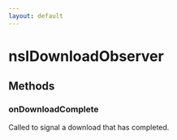 ```yaml
---
layout: default
---
```


# nsIDownloadObserver #

## Methods ##

### onDownloadComplete ###
  
Called to signal a download that has completed.  
  
